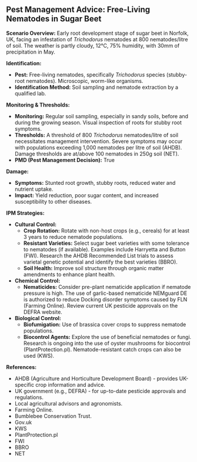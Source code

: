 ## Pest Management Advice: Free-Living Nematodes in Sugar Beet

**Scenario Overview:** Early root development stage of sugar beet in Norfolk, UK, facing an infestation of *Trichodorus* nematodes at 800 nematodes/litre of soil. The weather is partly cloudy, 12°C, 75% humidity, with 30mm of precipitation in May.

**Identification:**

*   **Pest:** Free-living nematodes, specifically *Trichodorus* species (stubby-root nematodes). Microscopic, worm-like organisms.
*   **Identification Method:** Soil sampling and nematode extraction by a qualified lab.

**Monitoring & Thresholds:**

*   **Monitoring:** Regular soil sampling, especially in sandy soils, before and during the growing season. Visual inspection of roots for stubby root symptoms.
*   **Thresholds:** A threshold of 800 *Trichodorus* nematodes/litre of soil necessitates management intervention. Severe symptoms may occur with populations exceeding 1,000 nematodes per litre of soil (AHDB). Damage thresholds are at/above 100 nematodes in 250g soil (NET).
*   **PMD (Pest Management Decision):** True

**Damage:**

*   **Symptoms:** Stunted root growth, stubby roots, reduced water and nutrient uptake.
*   **Impact:** Yield reduction, poor sugar content, and increased susceptibility to other diseases.

**IPM Strategies:**

*   **Cultural Control:**
    *   **Crop Rotation:** Rotate with non-host crops (e.g., cereals) for at least 3 years to reduce nematode populations.
    *   **Resistant Varieties:** Select sugar beet varieties with some tolerance to nematodes (if available). Examples include Harryetta and Button (FWI). Research the AHDB Recommended List trials to assess varietal genetic potential and identify the best varieties (BBRO).
    *   **Soil Health:** Improve soil structure through organic matter amendments to enhance plant health.
*   **Chemical Control:**
    *   **Nematicides:** Consider pre-plant nematicide application if nematode pressure is high. The use of garlic-based nematicide NEMguard DE is authorized to reduce Docking disorder symptoms caused by FLN (Farming Online). Review current UK pesticide approvals on the DEFRA website.
*   **Biological Control:**
    *   **Biofumigation:** Use of brassica cover crops to suppress nematode populations.
    *   **Biocontrol Agents:** Explore the use of beneficial nematodes or fungi. Research is ongoing into the use of oyster mushrooms for biocontrol (PlantProtection.pl). Nematode-resistant catch crops can also be used (KWS).

**References:**

*   AHDB (Agriculture and Horticulture Development Board) - provides UK-specific crop information and advice.
*   UK government (e.g., DEFRA) - for up-to-date pesticide approvals and regulations.
*   Local agricultural advisors and agronomists.
*   Farming Online.
*   Bumblebee Conservation Trust.
*   Gov.uk
*   KWS
*   PlantProtection.pl
*   FWI
*   BBRO
*   NET